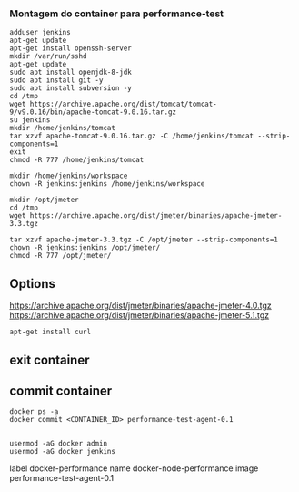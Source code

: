 ### Montagem do container para performance-test

```
adduser jenkins
apt-get update
apt-get install openssh-server
mkdir /var/run/sshd
apt-get update
sudo apt install openjdk-8-jdk
sudo apt install git -y
sudo apt install subversion -y
cd /tmp
wget https://archive.apache.org/dist/tomcat/tomcat-9/v9.0.16/bin/apache-tomcat-9.0.16.tar.gz
su jenkins
mkdir /home/jenkins/tomcat
tar xzvf apache-tomcat-9.0.16.tar.gz -C /home/jenkins/tomcat --strip-components=1
exit
chmod -R 777 /home/jenkins/tomcat

mkdir /home/jenkins/workspace
chown -R jenkins:jenkins /home/jenkins/workspace

mkdir /opt/jmeter
cd /tmp
wget https://archive.apache.org/dist/jmeter/binaries/apache-jmeter-3.3.tgz

tar xzvf apache-jmeter-3.3.tgz -C /opt/jmeter --strip-components=1
chown -R jenkins:jenkins /opt/jmeter/
chmod -R 777 /opt/jmeter/
```
## Options
https://archive.apache.org/dist/jmeter/binaries/apache-jmeter-4.0.tgz
https://archive.apache.org/dist/jmeter/binaries/apache-jmeter-5.1.tgz
```
apt-get install curl
```
## exit container

## commit container
```
docker ps -a
docker commit <CONTAINER_ID> performance-test-agent-0.1


usermod -aG docker admin
usermod -aG docker jenkins
```

label docker-performance
name docker-node-performance
image performance-test-agent-0.1
